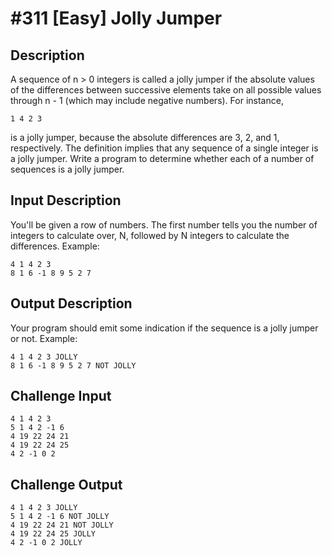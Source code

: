 # #311 [Easy] Jolly Jumper

## Description
A sequence of n > 0 integers is called a jolly jumper if the absolute values of the differences between successive elements take on all possible values through n - 1 (which may include negative numbers).
For instance,
```
1 4 2 3
```

is a jolly jumper, because the absolute differences are 3, 2, and 1, respectively.
The definition implies that any sequence of a single integer is a jolly jumper.
Write a program to determine whether each of a number of sequences is a jolly jumper.

## Input Description
You'll be given a row of numbers.
The first number tells you the number of integers to calculate over, N, followed by N integers to calculate the differences.
Example:
```
4 1 4 2 3
8 1 6 -1 8 9 5 2 7
```

## Output Description
Your program should emit some indication if the sequence is a jolly jumper or not.
Example:
```
4 1 4 2 3 JOLLY
8 1 6 -1 8 9 5 2 7 NOT JOLLY
```

## Challenge Input
```
4 1 4 2 3
5 1 4 2 -1 6
4 19 22 24 21
4 19 22 24 25
4 2 -1 0 2
```

## Challenge Output
```
4 1 4 2 3 JOLLY
5 1 4 2 -1 6 NOT JOLLY
4 19 22 24 21 NOT JOLLY
4 19 22 24 25 JOLLY
4 2 -1 0 2 JOLLY
```